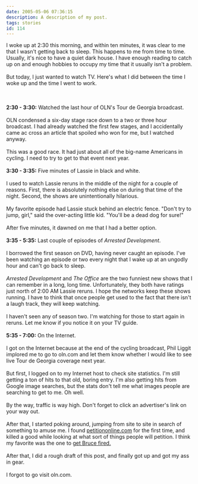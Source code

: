 ```yaml
---
date: 2005-05-06 07:36:15
description: A description of my post.
tags: stories
id: 114
---
```

I woke up at 2:30 this morning, and within ten minutes, it was clear to me that I wasn't getting back to sleep.  This happens to me from time to time.  Usually, it's nice to have a quiet dark house.  I have enough reading to catch up on and enough hobbies to occupy my time that it usually isn't a problem.<br />
<br />
But today, I just wanted to watch TV.  Here's what I did between the time I woke up and the time I went to work.
<!--more--><br /><br /><b>2:30 - 3:30:</b>  Watched the last hour of OLN's Tour de Georgia broadcast.  <br />
<br />
OLN condensed a six-day stage race down to a two or three hour broadcast.  I had already watched the first few stages, and I accidentally came ac cross an article that spoiled who won for me, but I watched anyway.  <br />
<br />
This was a good race.  It had just about all of the big-name Americans in cycling.  I need to try to get to that event next year.<br />
<br />
<b>3:30 - 3:35:</b>  Five minutes of Lassie in black and white.  <br />
<br />
I used to watch Lassie reruns in the middle of the night for a couple of reasons.  First, there is absolutely nothing else on during that time of the night.  Second, the shows are unintentionally hilarious.  <br />
<br />
My favorite episode had Lassie stuck behind an electric fence.  "Don't try to jump, girl," said the over-acting little kid.  "You'll be a dead dog for sure!"<br />
<br />
After five minutes, it dawned on me that I had a better option.<br />
<br />
<b>3:35 - 5:35:</b>  Last couple of episodes of <i>Arrested Development</i>.<br />
<br />
I borrowed the first season on DVD, having never caught an episode.  I've been watching an episode or two every night that I wake up at an ungodly hour and can't go back to sleep.<br />
<br />
<i>Arrested Development</i> and <i>The Office</i> are the two funniest new shows that I can remember in a long, long time.  Unfortunately, they both have ratings just north of 2:00 AM Lassie reruns.  I hope the networks keep these shows running.  I have to think that once people get used to the fact that there isn't a laugh track, they will keep watching.<br />
<br />
I haven't seen any of season two.  I'm watching for those to start again in reruns.  Let me know if you notice it on your TV guide.<br />
<br />
<b>5:35 - 7:00:</b>  On the Internet.  <br />
<br />
I got on the Internet because at the end of the cycling broadcast, Phil Liggit implored me to go to oln.com and let them know whether I would like to see live Tour de Georgia coverage next year.  <br />
<br />
But first, I logged on to my Internet host to check site statistics.  I'm still getting a ton of hits to that old, boring entry.  I'm also getting hits from Google image searches, but the stats don't tell me what images people are searching to get to me.  Oh well.<br />
<br />
By the way, traffic is way high.  Don't forget to click an advertiser's link on your way out.<br />
<br />
After that, I started poking around, jumping from site to site in search of something to amuse me.  I found <a href="http://www.petitiononline.com/petition.html" target="_blank">petitiononline.com</a> for the first time, and killed a good while looking at what sort of things people will petition.  I think my favorite was the one to <a href="http://www.petitiononline.com/ih8bruce/petition.html" target="_blank">get Bruce fired.</a><br />
<br />
After that, I did a rough draft of this post, and finally got up and got my ass in gear.<br />
<br />
I forgot to go visit oln.com.
